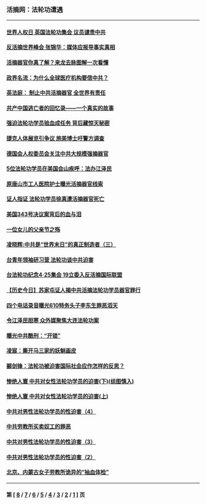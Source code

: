 ### 活摘网：法轮功遭遇
---
#### [世界人权日 英国法轮功集会 议员谴责中共](../../pages/nf5881/n13431763.md?02170430) 
#### [反活摘世界峰会 张锦华：媒体应报导事实真相](../../pages/nf5881/n13278502.md?02170430) 
#### [活摘器官你真了解？来龙去脉图解一次看懂](../../pages/nf5881/n13013820.md?02170430) 
#### [政界名流：为什么全球医疗机构要信中共？](../../pages/nf5881/n11945479.md?02170430) 
#### [英法庭： 制止中共活摘器官 全世界有责任](../../pages/nf5881/n11330691.md?02170430) 
#### [共产中国逃亡者的回忆录——一个真实的故事](../../pages/nf5881/n10918649.md?02170430) 
#### [强迫法轮功学员验血成任务 背后藏惊天秘密](../../pages/nf5881/n4252384.md?02170430) 
#### [捷克人体展览引争议 旅美博士吁警方调查](../../pages/nf5881/n9429187.md?02170430) 
#### [德国会人权委员会关注中共大规模强摘器官](../../pages/nf5881/n8418950.md?02170430) 
#### [5位法轮功学员在美国会山疾呼：法办江泽民](../../pages/nf5881/n8101519.md?02170430) 
#### [原唐山市工人医院护士曝光活摘器官线索](../../pages/nf5881/n8076384.md?02170430) 
#### [证人指证 法轮功学员徐真遭活摘器官死亡](../../pages/nf5881/n8042467.md?02170430) 
#### [美国343号决议案背后的血与泪](../../pages/nf5881/n8020684.md?02170430) 
#### [一位女儿的父亲节之殇](../../pages/nf5881/n8014122.md?02170430) 
#### [凌晓辉:中共是“世界末日”的真正制造者（三）](../../pages/nf5881/n4210333.md?02170430) 
#### [台青年领袖研习营 法轮功谈中共迫害](../../pages/nf5881/n4141857.md?02170430) 
#### [台法轮功纪念4‧25集会 19立委入反活摘国际联盟](../../pages/nf5881/n4141821.md?02170430) 
#### [【历史今日】苏家屯证人揭中共活摘法轮功学员器官罪行](../../pages/nf5881/n4135912.md?02170430) 
#### [四个电话录音曝光610特务头子李东生罪恶滔天](../../pages/nf5881/n4040060.md?02170430) 
#### [令江泽民胆寒 众外媒聚焦大连法轮功案](../../pages/nf5881/n3932671.md?02170430) 
#### [曝光中共酷刑：“开锁”](../../pages/nf5881/n3889373.md?02170430) 
#### [凌宸：撕开马三家的妖魅画皮](../../pages/nf5881/n3849369.md?02170430) 
#### [郦剑锋：法轮功被迫害国际社会应作怎样的反思？](../../pages/nf5881/n3824560.md?02170430) 
#### [惨绝人寰 中共对女性法轮功学员的迫害(下)(组图慎入)](../../pages/nf5881/n3816285.md?02170430) 
#### [惨绝人寰 中共对女性法轮功学员的迫害(上)](../../pages/nf5881/n3815374.md?02170430) 
#### [中共对男性法轮功学员的性迫害（4）](../../pages/nf5881/n3769144.md?02170430) 
#### [中共劳教所买卖奴工的罪恶](../../pages/nf5881/n3769378.md?02170430) 
#### [中共对男性法轮功学员的性迫害（3）](../../pages/nf5881/n3768231.md?02170430) 
#### [中共对男性法轮功学员的性迫害（2）](../../pages/nf5881/n3767211.md?02170430) 
#### [北京、内蒙古女子劳教所诡异的“抽血体检”](../../pages/nf5881/n3753158.md?02170430) 

---
#### 第 [ [8](./8.md?02170430) / [7](./7.md?02170430) / [6](./6.md?02170430) / [5](./5.md?02170430) / [4](./4.md?02170430) / [3](./3.md?02170430) / [2](./2.md?02170430) / [1](./1.md?02170430) ] 页
